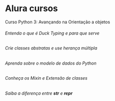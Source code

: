 # Alura cursos
Curso Python 3: Avançando na Orientação a objetos

###### Entenda o que é Duck Typing e para que serve
###### Crie classes abstratas e use herança múltipla
###### Aprenda sobre o modelo de dados do Python
###### Conheça os Mixin e Extensão de classes
###### Saiba a diferença entre __str__ e __repr__
